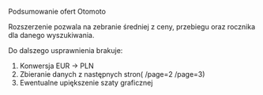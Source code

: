 Podsumowanie ofert Otomoto

Rozszerzenie pozwala na zebranie średniej z ceny, przebiegu oraz rocznika dla danego wyszukiwania. 

Do dalszego usprawnienia brakuje:
1. Konwersja EUR -> PLN
2. Zbieranie danych z następnych stron( /page=2 /page=3)
3. Ewentualne upiększenie szaty graficznej
